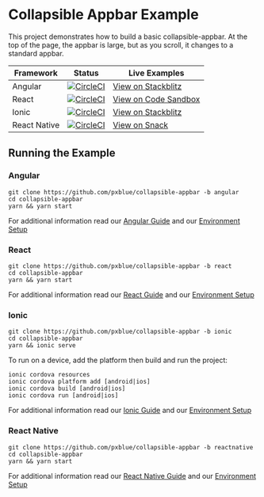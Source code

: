 # Collapsible Appbar Example
This project demonstrates how to build a basic collapsible-appbar. At the top of the page, the appbar is large, but as you scroll, it changes to a standard appbar.

| Framework           | Status       | Live Examples  |
| ---------------- |--------------|------------------|
| Angular | [![CircleCI](https://circleci.com/gh/pxblue/collapsible-appbar/tree/angular.svg?style=shield)](https://circleci.com/gh/pxblue/collapsible-appbar/tree/angular) | [View on Stackblitz](https://stackblitz.com/github/pxblue/collapsible-appbar/tree/angular)
| React | [![CircleCI](https://circleci.com/gh/pxblue/collapsible-appbar/tree/react.svg?style=shield)](https://circleci.com/gh/pxblue/collapsible-appbar/tree/react) | [View on Code Sandbox](https://codesandbox.io/s/github/pxblue/collapsible-appbar/tree/react)
| Ionic | [![CircleCI](https://circleci.com/gh/pxblue/collapsible-appbar/tree/ionic.svg?style=shield)](https://circleci.com/gh/pxblue/collapsible-appbar/tree/ionic) | [View on Stackblitz](https://stackblitz.com/github/pxblue/collapsible-appbar/tree/ionic)
| React Native | [![CircleCI](https://circleci.com/gh/pxblue/collapsible-appbar/tree/reactnative.svg?style=shield)](https://circleci.com/gh/pxblue/collapsible-appbar/tree/reactnative) | [View on Snack](https://snack.expo.io/@git/github.com/pxblue/collapsible-appbar@reactnativehttps://snack.expo.io/@git/github.com/pxblue/action-list@reactnative?preview=true&platform=ios)

## Running the Example
### Angular
```
git clone https://github.com/pxblue/collapsible-appbar -b angular
cd collapsible-appbar
yarn && yarn start
```
For additional information read our [Angular Guide](https://pxblue.github.io/development/frameworks-web/angular) and our [Environment Setup](https://pxblue.github.io/development/environment)

### React
```
git clone https://github.com/pxblue/collapsible-appbar -b react
cd collapsible-appbar
yarn && yarn start
```
For additional information read our [React Guide](https://pxblue.github.io/development/frameworks-web/react) and our [Environment Setup](https://pxblue.github.io/development/environment)

### Ionic
```
git clone https://github.com/pxblue/collapsible-appbar -b ionic
cd collapsible-appbar
yarn && ionic serve
```
To run on a device, add the platform then build and run the project:
```
ionic cordova resources
ionic cordova platform add [android|ios]
ionic cordova build [android|ios]
ionic cordova run [android|ios]
```
For additional information read our [Ionic Guide](https://pxblue.github.io/development/frameworks-mobile/ionic) and our [Environment Setup](https://pxblue.github.io/development/environment)

### React Native

```
git clone https://github.com/pxblue/collapsible-appbar -b reactnative
cd collapsible-appbar
yarn && yarn start
```
For additional information read our [React Native Guide](https://pxblue.github.io/development/frameworks-mobile/react-native) and our [Environment Setup](https://pxblue.github.io/development/environment)
